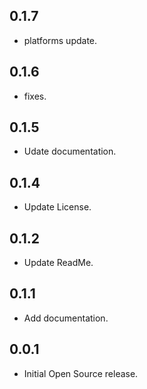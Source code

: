 ## 0.1.7

* platforms update.

## 0.1.6

* fixes.

## 0.1.5

* Udate documentation.

## 0.1.4

* Update License.

## 0.1.2

* Update ReadMe.

## 0.1.1

* Add documentation.

## 0.0.1

* Initial Open Source release.
